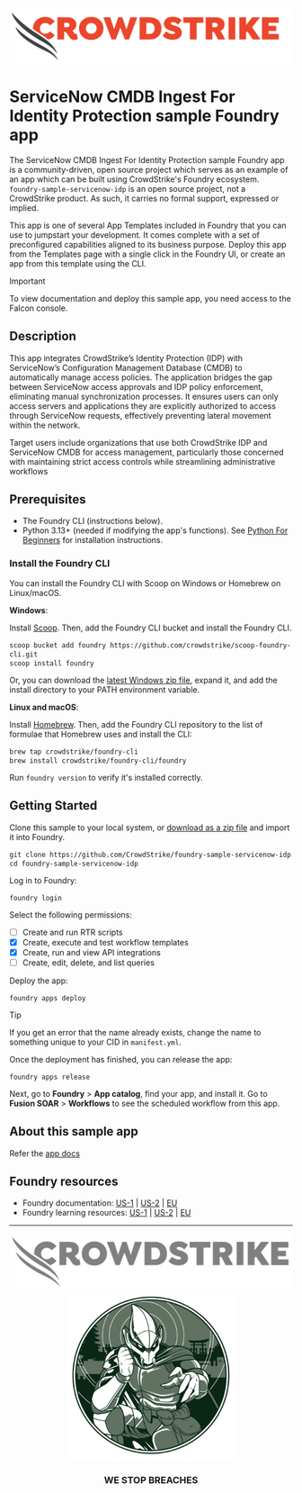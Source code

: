 ![CrowdStrike Falcon](/images/cs-logo.png?raw=true)

# ServiceNow CMDB Ingest For Identity Protection sample Foundry app

The ServiceNow CMDB Ingest For Identity Protection sample Foundry app is a community-driven, open source project which serves as an example of an app which can be built using CrowdStrike's Foundry ecosystem. `foundry-sample-servicenow-idp` is an open source project, not a CrowdStrike product. As such, it carries no formal support, expressed or implied.

This app is one of several App Templates included in Foundry that you can use to jumpstart your development. It comes complete with a set of preconfigured capabilities aligned to its business purpose. Deploy this app from the Templates page with a single click in the Foundry UI, or create an app from this template using the CLI.

> [!IMPORTANT]  
> To view documentation and deploy this sample app, you need access to the Falcon console.

## Description

This app integrates CrowdStrike’s Identity Protection (IDP) with ServiceNow’s Configuration Management Database (CMDB) to automatically manage access policies. The application bridges the gap between ServiceNow access approvals and IDP policy enforcement, eliminating manual synchronization processes. It ensures users can only access servers and applications they are explicitly authorized to access through ServiceNow requests, effectively preventing lateral movement within the network.

Target users include organizations that use both CrowdStrike IDP and ServiceNow CMDB for access management, particularly those concerned with maintaining strict access controls while streamlining administrative workflows


## Prerequisites

* The Foundry CLI (instructions below).
* Python 3.13+ (needed if modifying the app's functions). See [Python For Beginners](https://www.python.org/about/gettingstarted/) for installation instructions.

### Install the Foundry CLI

You can install the Foundry CLI with Scoop on Windows or Homebrew on Linux/macOS.

**Windows**:

Install [Scoop](https://scoop.sh/). Then, add the Foundry CLI bucket and install the Foundry CLI.

```shell
scoop bucket add foundry https://github.com/crowdstrike/scoop-foundry-cli.git
scoop install foundry
```

Or, you can download the [latest Windows zip file](https://assets.foundry.crowdstrike.com/cli/latest/foundry_Windows_x86_64.zip), expand it, and add the install directory to your PATH environment variable.

**Linux and macOS**:

Install [Homebrew](https://docs.brew.sh/Installation). Then, add the Foundry CLI repository to the list of formulae that Homebrew uses and install the CLI:

```shell
brew tap crowdstrike/foundry-cli
brew install crowdstrike/foundry-cli/foundry
```

Run `foundry version` to verify it's installed correctly.

## Getting Started

Clone this sample to your local system, or [download as a zip file](https://github.com/CrowdStrike/foundry-sample-servicenow-idp/archive/refs/heads/main.zip) and import it into Foundry.

```shell
git clone https://github.com/CrowdStrike/foundry-sample-servicenow-idp
cd foundry-sample-servicenow-idp
```

Log in to Foundry:

```shell
foundry login
```

Select the following permissions:

- [ ] Create and run RTR scripts
- [x] Create, execute and test workflow templates
- [x] Create, run and view API integrations
- [ ] Create, edit, delete, and list queries

Deploy the app:

```shell
foundry apps deploy
```

> [!TIP]
> If you get an error that the name already exists, change the name to something unique to your CID in `manifest.yml`.

Once the deployment has finished, you can release the app:

```shell
foundry apps release
```

Next, go to **Foundry** > **App catalog**, find your app, and install it. Go to **Fusion SOAR** > **Workflows** to see the scheduled workflow from this app.

## About this sample app

Refer the [app docs](https://github.com/CrowdStrike/foundry-sample-servicenow-idp/blob/main/app_docs/README.md)

## Foundry resources

- Foundry documentation: [US-1](https://falcon.crowdstrike.com/documentation/category/c3d64B8e/falcon-foundry) | [US-2](https://falcon.us-2.crowdstrike.com/documentation/category/c3d64B8e/falcon-foundry) | [EU](https://falcon.eu-1.crowdstrike.com/documentation/category/c3d64B8e/falcon-foundry)
- Foundry learning resources: [US-1](https://falcon.crowdstrike.com/foundry/learn) | [US-2](https://falcon.us-2.crowdstrike.com/foundry/learn) | [EU](https://falcon.eu-1.crowdstrike.com/foundry/learn)

---

<p align="center"><img src="/images/cs-logo-footer.png"><br/><img width="300px" src="/images/adversary-goblin-panda.png"></p>
<h3><p align="center">WE STOP BREACHES</p></h3>
